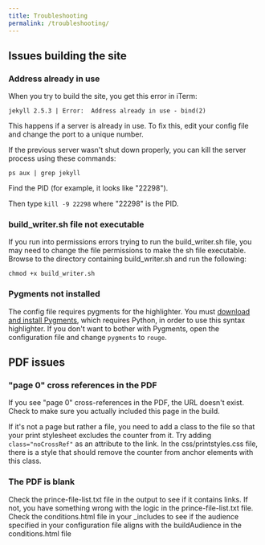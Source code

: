 ```yaml
---
title: Troubleshooting
permalink: /troubleshooting/
---
```


## Issues building the site

### Address already in use

When you try to build the site, you get this error in iTerm: 

```
jekyll 2.5.3 | Error:  Address already in use - bind(2)
```
This happens if a server is already in use. To fix this, edit your config file and change the port to a unique number.

If the previous server wasn't shut down properly, you can kill the server process using these commands:

`ps aux | grep jekyll`

Find the PID (for example, it  looks like "22298").

Then type `kill -9 22298` where "22298" is the PID.

### build_writer.sh file not executable

If you run into permissions errors trying to run the build_writer.sh file, you may need to change the file permissions to make the sh file executable. Browse to the directory containing build_writer.sh and run the following:
    
```
chmod +x build_writer.sh
```

### Pygments not installed

The config file requires pygments for the highlighter. You must [download and install Pygments]([pygments](http://pygments.org/download/)), which requires Python, in order to use this syntax highlighter. If you don't want to bother with Pygments, open the configuration file and change `pygments` to `rouge`.

## PDF issues

### "page 0" cross references in the PDF

 If you see "page 0" cross-references in the PDF, the URL doesn't exist. Check to make sure you actually included this page in the build. 
 
 If it's not a page but rather a file, you need to add a class to the file so that your print stylesheet excludes the counter from it. Try adding `class="noCrossRef"` as an attribute to the link. In the css/printstyles.css file, there is a style that should remove the counter from anchor elements with this class.
 
 ### The PDF is blank
 
 Check the prince-file-list.txt file in the output to see if it contains links. If not, you have something wrong with the logic in the prince-file-list.txt file. Check the conditions.html file in your _includes to see if the audience specified in your configuration file aligns with the buildAudience in the conditions.html file
 
 
 


